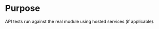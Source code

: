<!--
@Author: Robustly.io <Auto>
@Date:   2016-03-10T20:42:56-05:00
@Email:  m0ser@robustly.io
@Last modified by:   Auto
@Last modified time: 2016-05-02T09:26:42-04:00
@License: Apache-2.0
-->

# Purpose

API tests run against the real module using hosted services (if applicable).
